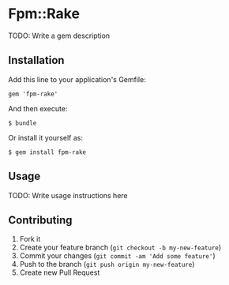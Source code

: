 # Fpm::Rake

TODO: Write a gem description

## Installation

Add this line to your application's Gemfile:

    gem 'fpm-rake'

And then execute:

    $ bundle

Or install it yourself as:

    $ gem install fpm-rake

## Usage

TODO: Write usage instructions here

## Contributing

1. Fork it
2. Create your feature branch (`git checkout -b my-new-feature`)
3. Commit your changes (`git commit -am 'Add some feature'`)
4. Push to the branch (`git push origin my-new-feature`)
5. Create new Pull Request
